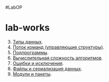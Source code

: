 #LabOP
# lab-works



3. [Типы данных]().
4. [Поток команд (управляющие структуры)](https://colab.research.google.com/drive/1KCNt81wDTYyzkf7moRJFaCiTF8i9iq8r?hl=ru#scrollTo=2a-89GQNEi6V).
5. [Подпрограммы](https://colab.research.google.com/drive/1KjAdh1LhrmapMzl0YFFcoNwY6q-KPT_i?usp=sharing).
6. [Вычислительная сложность алгоритмов]().
7. [Ошибки и исключения]().
8. [Файлы и сериализация данных]().
9. [Модули и пакеты]().
